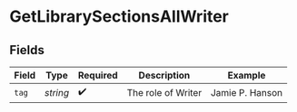 # GetLibrarySectionsAllWriter


## Fields

| Field              | Type               | Required           | Description        | Example            |
| ------------------ | ------------------ | ------------------ | ------------------ | ------------------ |
| `tag`              | *string*           | :heavy_check_mark: | The role of Writer | Jamie P. Hanson    |